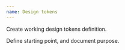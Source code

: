 ```yaml
---
name: Design tokens
---
```


<todo issue="https://gitlab.com/gitlab-org/gitlab-services/design.gitlab.com/-/issues/1569">Create working design tokens definition.</todo>

<todo issue="https://gitlab.com/gitlab-org/gitlab-services/design.gitlab.com/-/issues/1569">Define starting point, and document purpose.</todo>
